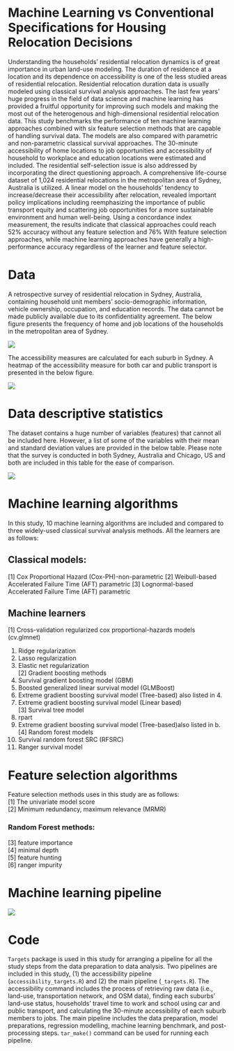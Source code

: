 
<!-- README.md is generated from README.Rmd. Please edit that file -->

# Machine Learning vs Conventional Specifications for Housing Relocation Decisions

<!-- badges: start -->
<!-- badges: end -->

Understanding the households’ residential relocation dynamics is of
great importance in urban land-use modeling. The duration of residence
at a location and its dependence on accessibility is one of the less
studied areas of residential relocation. Residential relocation duration
data is usually modeled using classical survival analysis approaches.
The last few years’ huge progress in the field of data science and
machine learning has provided a fruitful opportunity for improving such
models and making the most out of the heterogenous and high-dimensional
residential relocation data. This study benchmarks the performance of
ten machine learning approaches combined with six feature selection
methods that are capable of handling survival data. The models are also
compared with parametric and non-parametric classical survival
approaches. The 30-minute accessibility of home locations to job
opportunities and accessibility of household to workplace and education
locations were estimated and included. The residential self-selection
issue is also addressed by incorporating the direct questioning
approach. A comprehensive life-course dataset of 1,024 residential
relocations in the metropolitan area of Sydney, Australia is utilized. A
linear model on the households’ tendency to increase/decrease their
accessibility after relocation, revealed important policy implications
including reemphasizing the importance of public transport equity and
scattering job opportunities for a more sustainable environment and
human well-being. Using a concordance index measurement, the results
indicate that classical approaches could reach 52% accuracy without any
feature selection and 76% With feature selection approaches, while
machine learning approaches have generally a high-performance accuracy
regardless of the learner and feature selector.

# Data

A retrospective survey of residential relocation in Sydney, Australia,
containing household unit members’ socio-demographic information,
vehicle ownership, occupation, and education records. The data cannot be
made publicly available due to its confidentiality agreement. The below
figure presents the frequency of home and job locations of the
households in the metropolitan area of Sydney.

![](Docs/Home&Job.jpg)

The accessibility measures are calculated for each suburb in Sydney. A
heatmap of the accessibility measure for both car and public transport
is presented in the below figure.

![](Docs/Accessibility.jpg)

# Data descriptive statistics

The dataset contains a huge number of variables (features) that cannot
all be included here. However, a list of some of the variables with
their mean and standard deviation values are provided in the below
table. Please note that the survey is conducted in both Sydney,
Australia and Chicago, US and both are included in this table for the
ease of comparison.

![](Docs/Descriptive%20statistics.png)

# Machine learning algorithms

In this study, 10 machine learning algorithms are included and compared
to three widely-used classical survival analysis methods. All the
learners are as follows:

## Classical models:

\[1\] Cox Proportional Hazard (Cox-PH)-non-parametric \[2\]
Weibull-based Accelerated Failure Time (AFT) parametric \[3\]
Lognormal-based Accelerated Failure Time (AFT) parametric

## Machine learners

\[1\] Cross-validation regularized cox proportional-hazards models
(cv.glmnet)

1.  Ridge regularization  
2.  Lasso regularization  
3.  Elastic net regularization  
    \[2\] Gradient boosting methods  
4.  Survival gradient boosting model (GBM)  
5.  Boosted generalized linear survival model (GLMBoost)  
6.  Extreme gradient boosting survival model (Tree-based) also listed in
    4.  
7.  Extreme gradient boosting survival model (Linear based)  
    \[3\] Survival tree model  
8.  rpart  
9.  Extreme gradient boosting survival model (Tree-based)also listed in
    b.  
    \[4\] Random forest models  
10. Survival random forest SRC (RFSRC)  
11. Ranger survival model

# Feature selection algorithms

Feature selection methods uses in this study are as follows:  
\[1\] The univariate model score  
\[2\] Minimum redundancy, maximum relevance (MRMR)

### Random Forest methods:

\[3\] feature importance  
\[4\] minimal depth  
\[5\] feature hunting  
\[6\] ranger impurity

# Machine learning pipeline

![](Docs/pipeline.png)

# Code

`Targets` package is used in this study for arranging a pipeline for all
the study steps from the data preparation to data analysis. Two
pipelines are included in this study, (1) the accessibility pipeline
(`accessibility_targets.R`) and (2) the main pipeline (`_targets.R`).
The accessibility command includes the process of retrieving raw data
(i.e., land-use, transportation network, and OSM data), finding each
suburbs’ land-use status, households’ travel time to work and school
using car and public transport, and calculating the 30-minute
accessibility of each suburb members to jobs. The main pipeline includes
the data preparation, model preparations, regression modelling, machine
learning benchmark, and post-processing steps. `tar_make()` command can
be used for running each pipeline.
